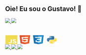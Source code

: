 ## Oie! Eu sou o Gustavo! 👋

<div>
  <a href="">
    <img src="https://github-readme-stats.vercel.app/api?username=gusta-la-gusta&show_icons=true&theme=dracula" style="height:170px;"/>
    <img src="https://github-readme-stats.vercel.app/api/top-langs/?username=gusta-la-gusta&size_weight=0.5&count_weight=0.5&layout=compact&theme=dracula" style="height:170px;"/>
  </a>
</div>

<div style="display: inline_block; margin-top: 20px;"><br>
  <img align="center" height="30" width="40" src="https://raw.githubusercontent.com/devicons/devicon/master/icons/javascript/javascript-plain.svg">
  <img align="center" height="30" width="40" src="https://raw.githubusercontent.com/devicons/devicon/master/icons/html5/html5-original.svg">
  <img align="center" height="30" width="40" src="https://raw.githubusercontent.com/devicons/devicon/master/icons/css3/css3-original.svg">
  <img align="center" height="30" width="40" src="https://raw.githubusercontent.com/devicons/devicon/master/icons/python/python-original.svg">
</div>

<div>
  <a href="https://www.instagram.com/gusta__v_o/" target="_blank">
    <img src="https://img.shields.io/badge/Instagram-%23E4405F?style=for-the-badge&logo=instagram&logoColor=white" />
  </a>
  
  <a href="mailto:gustavogomesdas1210@gmail.com">
    <img src="https://img.shields.io/badge/Gmail-%23333?style=for-the-badge&logo=gmail&logoColor=white" />
  </a>
  
  <a href="https://wa.me/5599999999999" target="_blank">
    <img src="https://img.shields.io/badge/WhatsApp-25D366?style=for-the-badge&logo=whatsapp&logoColor=white" />
  </a>
</div>


